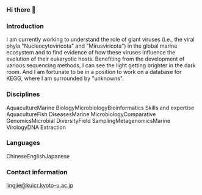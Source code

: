 ### Hi there 👋

### Introduction
I am currently working to understand the role of giant viruses (i.e., the viral phyla "Nucleocytoviricota" and "Mirusviricota") in the global marine ecosystem and to find evidence of how these viruses influence the evolution of their eukaryotic hosts. Benefiting from the development of various sequencing methods, I can see the light getting brighter in the dark room. And I am fortunate to be in a position to work on a database for KEGG, where I am surrounded by "unknowns".

### Disciplines
AquacultureMarine BiologyMicrobiologyBioinformatics
Skills and expertise
AquacultureFish DiseasesMarine MicrobiologyComparative GenomicsMicrobial DiversityField SamplingMetagenomicsMarine VirologyDNA Extraction

### Languages
ChineseEnglishJapanese

### Contact information
lingjie@kuicr.kyoto-u.ac.jp

<!--
**LingjieEcoEvo/LingjieEcoEvo** is a ✨ _special_ ✨ repository because its `README.md` (this file) appears on your GitHub profile.

Here are some ideas to get you started:

- 🔭 I’m currently working on ...
- 🌱 I’m currently learning ...
- 👯 I’m looking to collaborate on ...
- 🤔 I’m looking for help with ...
- 💬 Ask me about ...
- 📫 How to reach me: ...
- 😄 Pronouns: ...
- ⚡ Fun fact: ...
-->
